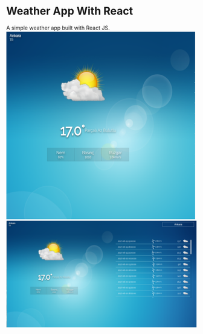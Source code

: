 # Weather App With React
A simple weather app built with React JS.
![alt text](https://github.com/bozkurtozdemir95/react-weather/blob/master/public/img/ss1.png)
![alt text](https://github.com/bozkurtozdemir95/react-weather/blob/master/public/img/ss2.png)
